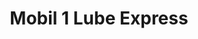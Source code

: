 ---
title: "Mobil 1 Lube Express"
url: /ottumwa/mobil-1-lube-express-north-quincy-avenue/
shop: car repair
---